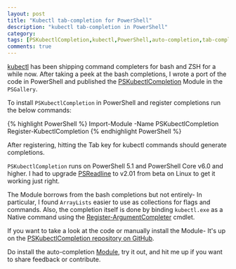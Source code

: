 ```yaml
---
layout: post
title: "Kubectl tab-completion for PowerShell"
description: "kubectl tab-completion in PowerShell"
category: 
tags: [PSKubectlCompletion,kubectl,PowerShell,auto-completion,tab-completion]
comments: true
---
```


[kubectl](https://kubernetes.io/docs/reference/kubectl/overview/) has been shipping command completers for bash and ZSH for a while now. After taking a peek at the bash completions, I wrote a port of the code in PowerShell and published the [PSKubectlCompletion](https://www.powershellgallery.com/packages/PSKubectlCompletion/) Module in the `PSGallery`.

To install `PSKubectlCompletion` in PowerShell and register completions run the below commands:

{% highlight PowerShell  %}
Import-Module -Name PSKubectlCompletion
Register-KubectlCompletion
{% endhighlight PowerShell %}

After registering, hitting the Tab key for kubectl commands should generate completions.

`PSKubectlCompletion` runs on PowerShell 5.1 and PowerShell Core v6.0 and higher. I had to upgrade [PSReadline](https://www.powershellgallery.com/packages/PSReadline/2.0.1) to v2.01 from beta on Linux to get it working just right.

The Module borrows from the bash completions but not entirely- In particular, I found `ArrayLists` easier to use as collections for flags and commands. Also, the completion itself is done by binding `kubectl.exe` as a Native command using the [Register-ArgumentCompleter](https://docs.microsoft.com/en-us/powershell/module/microsoft.powershell.core/register-argumentcompleter?view=powershell-7#outputs) cmdlet.

If you want to take a look at the code or manually install the Module- It's up on the [PSKubectlCompletion repository on GitHub](https://github.com/mziyabo/PSKubectlCompletion).

Do install the auto-completion [Module](https://www.powershellgallery.com/packages/PSKubectlCompletion/), try it out, and hit me up if you want to share feedback or contribute.